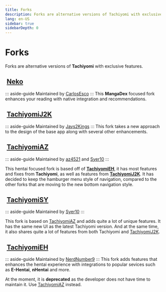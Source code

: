 ```yaml
---
title: Forks
description: Forks are alternative versions of Tachiyomi with exclusive features.
lang: en-US
sidebar: true
sidebarDepth: 0
---
```


# Forks
Forks are alternative versions of **Tachiyomi** with exclusive features.

## <img class="headerLogo" :src="$withBase('/forks/Neko/assets/logo.png')"> [Neko](/forks/Neko)
::: aside-guide
Maintained by [CarlosEsco](https://github.com/CarlosEsco)
:::
This **MangaDex** focused fork enhances your reading with native integration and recommendations.

## <img class="headerLogo" :src="$withBase('/forks/TachiyomiJ2K/assets/logo.png')"> [TachiyomiJ2K](/forks/TachiyomiJ2K)
::: aside-guide
Maintained by [Jays2Kings](https://github.com/Jays2Kings)
:::
This fork takes a new approach to the design of the base app along with several other enhancements.

## <img class="headerLogo" :src="$withBase('/forks/TachiyomiAZ/assets/logo.png')"> [TachiyomiAZ](/forks/TachiyomiAZ)
::: aside-guide
Maintained by [az4521](https://github.com/az4521) and [Syer10](https://github.com/jobobby04)
:::

This hentai focused fork is based off of **[TachiyomiEH](/forks/TachiyomiEH)**, it has most features and fixes from **Tachiyomi**, as well as features from **[TachiyomiJ2K](/forks/TachiyomiJ2K)**. It has decided to keep the hamburger menu style of navigation, compared to the other forks that are moving to the new bottom navigation style.

## <img class="headerLogo" :src="$withBase('/forks/TachiyomiSY/assets/logo.png')"> [TachiyomiSY](/forks/TachiyomiSY)
::: aside-guide
Maintained by [Syer10](https://github.com/jobobby04)
:::

This fork is based on [TachiyomiAZ](/forks/TachiyomiAZ) and adds quite a lot of unique features. It has the same new UI as the latest Tachiyomi version. And at the same time, it also shares quite a lot of features from both Tachiyomi and [TachiyomiJ2K](/forks/TachiyomiJ2K).

## <img class="headerLogo" :src="$withBase('/forks/TachiyomiEH/assets/logo.png')"> [TachiyomiEH](/forks/TachiyomiEH) <Badge text="Deprecated" type="error" vertical="middle" />
::: aside-guide
Maintained by [NerdNumber9](https://github.com/NerdNumber9)
:::
This fork adds features that enhances the hentai experience with integrations to popular sevices such as **E-Hentai**, **nHentai** and more.

At the moment, it is **deprecated** as the developer does not have time to maintain it. Use [TachiyomiAZ](/forks/TachiyomiAZ) instead.
